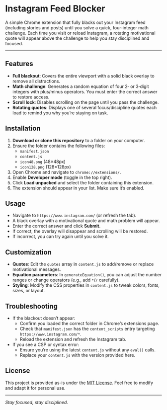 # Instagram Feed Blocker

A simple Chrome extension that fully blacks out your Instagram feed (including stories and posts) until you solve a quick, four‑integer math challenge. Each time you visit or reload Instagram, a rotating motivational quote will appear above the challenge to help you stay disciplined and focused.

---

## Features

- **Full blackout**: Covers the entire viewport with a solid black overlay to remove all distractions.
- **Math challenge**: Generates a random equation of four 2‑ or 3‑digit integers with plus/minus operators. You must enter the correct answer to restore access.
- **Scroll lock**: Disables scrolling on the page until you pass the challenge.
- **Rotating quotes**: Displays one of several focus/discipline quotes each load to remind you why you’re staying on task.

## Installation

1. **Download or clone this repository** to a folder on your computer.
2. Ensure the folder contains the following files:
   - `manifest.json`
   - `content.js`
   - `icon48.png` (48×48px)
   - `icon128.png` (128×128px)
3. Open Chrome and navigate to `chrome://extensions/`.
4. Enable **Developer mode** (toggle in the top right).
5. Click **Load unpacked** and select the folder containing this extension.
6. The extension should appear in your list. Make sure it’s enabled.

## Usage

- Navigate to `https://www.instagram.com/` (or refresh the tab).
- A black overlay with a motivational quote and math problem will appear.
- Enter the correct answer and click **Submit**.
- If correct, the overlay will disappear and scrolling will be restored.
- If incorrect, you can try again until you solve it.

## Customization

- **Quotes**: Edit the `quotes` array in `content.js` to add/remove or replace motivational messages.
- **Equation parameters**: In `generateEquation()`, you can adjust the number ranges or change operators (e.g., add `*`/`/` carefully).
- **Styling**: Modify the CSS properties in `content.js` to tweak colors, fonts, sizes, or layout.

## Troubleshooting

- If the blackout doesn’t appear:
  - Confirm you loaded the correct folder in Chrome’s extensions page.
  - Check that `manifest.json` has the `content_scripts` entry targeting `https://www.instagram.com/*`.
  - Reload the extension and refresh the Instagram tab.
- If you see a CSP or syntax error:
  - Ensure you’re using the latest `content.js` without any `eval()` calls.
  - Replace your `content.js` with the version provided here.

## License

This project is provided as-is under the [MIT License](LICENSE). Feel free to modify and adapt it for personal use.

---

*Stay focused, stay disciplined.*

